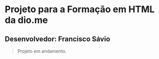 <h1>Projeto para a Formação em HTML da dio.me</h1>

<h2> <b>Desenvolvedor:</b> Francisco Sávio</h2>

> Projeto em andamento.
